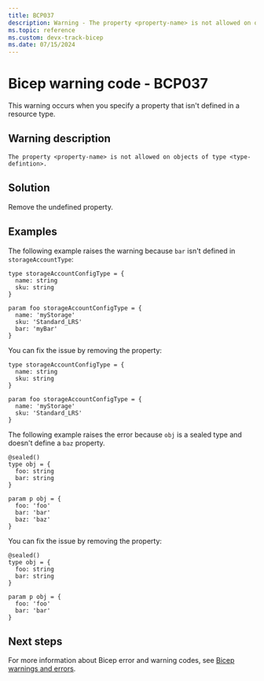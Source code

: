 ```yaml
---
title: BCP037
description: Warning - The property <property-name> is not allowed on objects of type <type-definition>.
ms.topic: reference
ms.custom: devx-track-bicep
ms.date: 07/15/2024
---
```


# Bicep warning code - BCP037

This warning occurs when you specify a property that isn't defined in a resource type.

## Warning description

`The property <property-name> is not allowed on objects of type <type-defintion>.`

## Solution

Remove the undefined property.

## Examples

The following example raises the warning because `bar` isn't defined in `storageAccountType`:

```bicep
type storageAccountConfigType = {
  name: string
  sku: string
}

param foo storageAccountConfigType = {
  name: 'myStorage'
  sku: 'Standard_LRS' 
  bar: 'myBar'
}
```

You can fix the issue by removing the property:

```bicep
type storageAccountConfigType = {
  name: string
  sku: string
}

param foo storageAccountConfigType = {
  name: 'myStorage'
  sku: 'Standard_LRS' 
}
```

The following example raises the error because `obj` is a sealed type and doesn't define a `baz` property.

```bicep
@sealed()
type obj = {
  foo: string
  bar: string
}

param p obj = {
  foo: 'foo'
  bar: 'bar'
  baz: 'baz' 
}
```

You can fix the issue by removing the property:

```bicep
@sealed()
type obj = {
  foo: string
  bar: string
}

param p obj = {
  foo: 'foo'
  bar: 'bar'
}
```

## Next steps

For more information about Bicep error and warning codes, see [Bicep warnings and errors](./bicep-error-codes.md).
